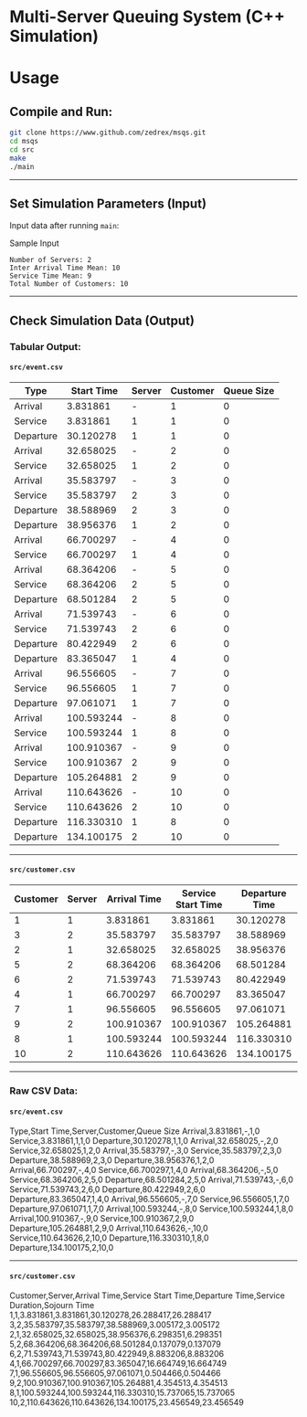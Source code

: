 # Multi-Server Queuing System (C++ Simulation)


# Usage
## Compile and Run:
```bash
git clone https://www.github.com/zedrex/msqs.git
cd msqs
cd src
make
./main
```
<hr>


## Set Simulation Parameters (Input)
Input data after running `main`:

Sample Input
```text
Number of Servers: 2
Inter Arrival Time Mean: 10  
Service Time Mean: 9
Total Number of Customers: 10
```

<hr>

## Check Simulation Data (Output)
### Tabular Output:
#### `src/event.csv`
| Type      | Start Time | Server | Customer | Queue Size |
| --------- | ---------- | ------ | -------- | ---------- |
| Arrival   | 3.831861   | -      | 1        | 0          |
| Service   | 3.831861   | 1      | 1        | 0          |
| Departure | 30.120278  | 1      | 1        | 0          |
| Arrival   | 32.658025  | -      | 2        | 0          |
| Service   | 32.658025  | 1      | 2        | 0          |
| Arrival   | 35.583797  | -      | 3        | 0          |
| Service   | 35.583797  | 2      | 3        | 0          |
| Departure | 38.588969  | 2      | 3        | 0          |
| Departure | 38.956376  | 1      | 2        | 0          |
| Arrival   | 66.700297  | -      | 4        | 0          |
| Service   | 66.700297  | 1      | 4        | 0          |
| Arrival   | 68.364206  | -      | 5        | 0          |
| Service   | 68.364206  | 2      | 5        | 0          |
| Departure | 68.501284  | 2      | 5        | 0          |
| Arrival   | 71.539743  | -      | 6        | 0          |
| Service   | 71.539743  | 2      | 6        | 0          |
| Departure | 80.422949  | 2      | 6        | 0          |
| Departure | 83.365047  | 1      | 4        | 0          |
| Arrival   | 96.556605  | -      | 7        | 0          |
| Service   | 96.556605  | 1      | 7        | 0          |
| Departure | 97.061071  | 1      | 7        | 0          |
| Arrival   | 100.593244 | -      | 8        | 0          |
| Service   | 100.593244 | 1      | 8        | 0          |
| Arrival   | 100.910367 | -      | 9        | 0          |
| Service   | 100.910367 | 2      | 9        | 0          |
| Departure | 105.264881 | 2      | 9        | 0          |
| Arrival   | 110.643626 | -      | 10       | 0          |
| Service   | 110.643626 | 2      | 10       | 0          |
| Departure | 116.330310 | 1      | 8        | 0          |
| Departure | 134.100175 | 2      | 10       | 0          |


<hr>

#### `src/customer.csv`
| Customer | Server | Arrival Time | Service Start Time | Departure Time | Service Duration | Sojourn Time |
| -------- | ------ | ------------ | ------------------ | -------------- | ---------------- | ------------ |
| 1        | 1      | 3.831861     | 3.831861           | 30.120278      | 26.288417        | 26.288417    |
| 3        | 2      | 35.583797    | 35.583797          | 38.588969      | 3.005172         | 3.005172     |
| 2        | 1      | 32.658025    | 32.658025          | 38.956376      | 6.298351         | 6.298351     |
| 5        | 2      | 68.364206    | 68.364206          | 68.501284      | 0.137079         | 0.137079     |
| 6        | 2      | 71.539743    | 71.539743          | 80.422949      | 8.883206         | 8.883206     |
| 4        | 1      | 66.700297    | 66.700297          | 83.365047      | 16.664749        | 16.664749    |
| 7        | 1      | 96.556605    | 96.556605          | 97.061071      | 0.504466         | 0.504466     |
| 9        | 2      | 100.910367   | 100.910367         | 105.264881     | 4.354513         | 4.354513     |
| 8        | 1      | 100.593244   | 100.593244         | 116.330310     | 15.737065        | 15.737065    |
| 10       | 2      | 110.643626   | 110.643626         | 134.100175     | 23.456549        | 23.456549    |


<hr> 

### Raw CSV Data:

#### `src/event.csv`
Type,Start Time,Server,Customer,Queue Size
Arrival,3.831861,-,1,0
Service,3.831861,1,1,0
Departure,30.120278,1,1,0
Arrival,32.658025,-,2,0
Service,32.658025,1,2,0
Arrival,35.583797,-,3,0
Service,35.583797,2,3,0
Departure,38.588969,2,3,0
Departure,38.956376,1,2,0
Arrival,66.700297,-,4,0
Service,66.700297,1,4,0
Arrival,68.364206,-,5,0
Service,68.364206,2,5,0
Departure,68.501284,2,5,0
Arrival,71.539743,-,6,0
Service,71.539743,2,6,0
Departure,80.422949,2,6,0
Departure,83.365047,1,4,0
Arrival,96.556605,-,7,0
Service,96.556605,1,7,0
Departure,97.061071,1,7,0
Arrival,100.593244,-,8,0
Service,100.593244,1,8,0
Arrival,100.910367,-,9,0
Service,100.910367,2,9,0
Departure,105.264881,2,9,0
Arrival,110.643626,-,10,0
Service,110.643626,2,10,0
Departure,116.330310,1,8,0
Departure,134.100175,2,10,0

<hr>

#### `src/customer.csv`
Customer,Server,Arrival Time,Service Start Time,Departure Time,Service Duration,Sojourn Time
1,1,3.831861,3.831861,30.120278,26.288417,26.288417
3,2,35.583797,35.583797,38.588969,3.005172,3.005172
2,1,32.658025,32.658025,38.956376,6.298351,6.298351
5,2,68.364206,68.364206,68.501284,0.137079,0.137079
6,2,71.539743,71.539743,80.422949,8.883206,8.883206
4,1,66.700297,66.700297,83.365047,16.664749,16.664749
7,1,96.556605,96.556605,97.061071,0.504466,0.504466
9,2,100.910367,100.910367,105.264881,4.354513,4.354513
8,1,100.593244,100.593244,116.330310,15.737065,15.737065
10,2,110.643626,110.643626,134.100175,23.456549,23.456549

